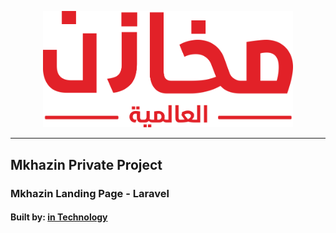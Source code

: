 <p align="center">
    <a href="https://mkhzin.com" target="_blank">
        <img src="/public/uploads/mkhazin/logo900.png" width="400" alt="Mkhazin Logo">
    </a>
</p>
<hr>

## Mkhazin Private Project

### Mkhazin Landing Page - Laravel

#### Built by: <a href="https://intechnolgy.com" target="_blank">in Technology</a>
